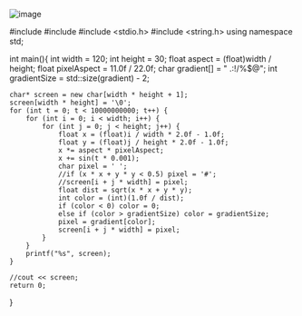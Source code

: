
![image](https://user-images.githubusercontent.com/92678018/190923473-3b2cd752-bc8f-4f78-b942-bc4e1c273c56.png)





#include <cmath>
#include <iostream>
#include <stdio.h>
#include <string.h>
using namespace std;


int main(){ 
	int width = 120;
	int height = 30;
	float aspect = (float)width / height;
	float pixelAspect = 11.0f / 22.0f;
	char gradient[] = " .:!/%$@";
	int gradientSize = std::size(gradient) - 2;

	char* screen = new char[width * height + 1];
	screen[width * height] = '\0';
	for (int t = 0; t < 10000000000; t++) {
		for (int i = 0; i < width; i++) {
			for (int j = 0; j < height; j++) {
				float x = (float)i / width * 2.0f - 1.0f;
				float y = (float)j / height * 2.0f - 1.0f;
				x *= aspect * pixelAspect;
				x += sin(t * 0.001);
				char pixel = ' ';
				//if (x * x + y * y < 0.5) pixel = '#';
				//screen[i + j * width] = pixel;
				float dist = sqrt(x * x + y * y);
				int color = (int)(1.0f / dist);
				if (color < 0) color = 0;
				else if (color > gradientSize) color = gradientSize;
				pixel = gradient[color];
				screen[i + j * width] = pixel;
			}
		}
		printf("%s", screen);
	}
	
	//cout << screen;
	return 0;
}
